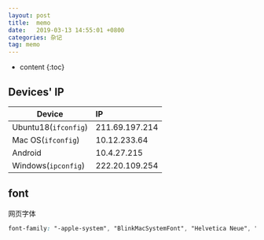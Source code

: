 ```yaml
---
layout: post
title:  memo
date:   2019-03-13 14:55:01 +0800
categories: 杂记
tag: memo
---
```

* content
{:toc}



## Devices' IP

| Device               | IP             |
| -------------------- | :------------- |
| Ubuntu18(`ifconfig`) | 211.69.197.214 |
| Mac OS(`ifconfig`)   | 10.12.233.64   |
| Android              | 10.4.27.215    |
| Windows(`ipconfig`)  | 222.20.109.254 |


## font
网页字体
```css
font-family: "-apple-system", "BlinkMacSystemFont", "Helvetica Neue", "PingFang SC", "Microsoft YaHei", "Source Han Sans SC", "Noto Sans CJK SC", "WenQuanYi Micro Hei",sans-serif;
```
